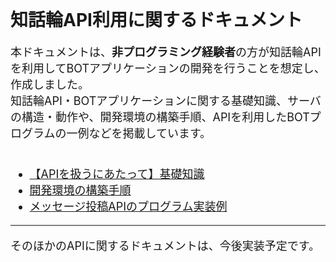 <br>

# 知話輪API利用に関するドキュメント

<font size="4">

本ドキュメントは、**非プログラミング経験者**の方が知話輪APIを利用してBOTアプリケーションの開発を行うことを想定し、作成しました。  
知話輪API・BOTアプリケーションに関する基礎知識、サーバの構造・動作や、開発環境の構築手順、APIを利用したBOTプログラムの一例などを掲載しています。  
<br>


- [【APIを扱うにあたって】基礎知識](./document/APIcomponent.md)
- [開発環境の構築手順](./document/build_environment.md)
- [メッセージ投稿APIのプログラム実装例](./document/post_message/post_message.md)

---

そのほかのAPIに関するドキュメントは、今後実装予定です。
